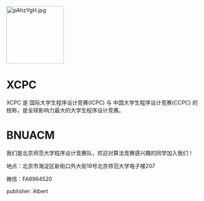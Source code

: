 <a href="https://imgse.com/i/pAhzYgH"><img width="150" src="https://s21.ax1x.com/2024/11/26/pAhzYgH.jpg" alt="pAhzYgH.jpg" border="0" /></a>
# XCPC
XCPC 是 国际大学生程序设计竞赛(ICPC) 与 中国大学生程序设计竞赛(CCPC) 的统称，是全球影响力最大的大学生程序设计竞赛。

# BNUACM
我们是北京师范大学程序设计竞赛队，欢迎对算法竞赛感兴趣的同学加入我们！

地点：北京市海淀区新街口外大街19号北京师范大学电子楼207

微信：FA8964520

publisher: Albert
